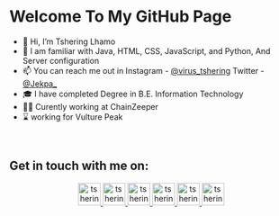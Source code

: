 # Welcome To My GitHub Page #

- 👋 Hi, I’m Tshering Lhamo
- 🌱 I am familiar with Java, HTML, CSS, JavaScript, and Python, And Server configuration
- 📫 You can reach me out in Instagram - [@virus_tshering](https://www.instagram.com/virus_tshering/) Twitter - [@Jekpa_](https://twitter.com/Jekpa_)
- 🎓 I have completed Degree in B.E. Information Technology
- 👷‍♀️ Curently working at ChainZeeper 
- ⌛ working for Vulture Peak

<br />


## Get in touch with me on: ##

<p align="center">
 <a href="https://twitter.com/Jekpa_" target="_blank">
  <img src="https://raw.githubusercontent.com/rahuldkjain/github-profile-readme-generator/master/src/images/icons/Social/twitter.svg" alt="tshering's Twitter" width="40" height="40"/>     
 </a>
 <a href="https://www.instagram.com/virus_tshering/" target="_blank">
  <img src="https://raw.githubusercontent.com/rahuldkjain/github-profile-readme-generator/master/src/images/icons/Social/instagram.svg" alt="tshering's Instagram" width="40" height="40" />    
 </a>
 <a href="https://github.com/Tsheringlhamo/" target="_blank">
  <img src="https://raw.githubusercontent.com/rahuldkjain/github-profile-readme-generator/master/src/images/icons/Social/github.svg" alt="tshering's GitHub"  width="40" height="40"/>    
 </a>
 <a href="https://stackoverflow.com/users/18048682/tshering-lhamo" target="_blank">
  <img src="https://raw.githubusercontent.com/rahuldkjain/github-profile-readme-generator/master/src/images/icons/Social/stack-overflow.svg" alt="tshering's StackOverflow Profile"  width="40" height="40"/>    
 </a>
 <a href="https://www.linkedin.com/in/tshering-lhamo-8a7753229/" target="_blank">
  <img src="https://github.com/divyashC/devicon/blob/master/icons/linkedin/linkedin-original.svg" alt="tshering's LinkedIn"  width="40" height="40"/>    
 </a>
 <a href="https://discord.com/users/KeeC#5837" target="_blank">
  <img src="https://raw.githubusercontent.com/rahuldkjain/github-profile-readme-generator/master/src/images/icons/Social/discord.svg" alt="tshering's Discord"  width="40" height="40"/>
 </a>
<!--  <a href="mailto:tsherinpandai@gmail.com" target="_blank">
  <img src="https://img.shields.io/badge/email-3357C0?style=for-the-badge&logo=gmail&logoColor=white" alt="tshering's email - tsheringpanda@gmail.com" />    
 </a> -->
</p>

<br/>




